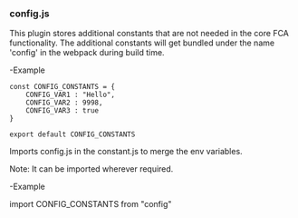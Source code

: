 ### config.js

This plugin stores additional constants that are not needed in the core FCA functionality. The additional constants will get bundled under the name 'config' in the webpack during build time.

-Example

    const CONFIG_CONSTANTS = {
        CONFIG_VAR1 : "Hello",
        CONFIG_VAR2 : 9998,
        CONFIG_VAR3 : true
    }

    export default CONFIG_CONSTANTS

    
Imports config.js in the constant.js to merge the env variables.

Note: It can be imported wherever required.

-Example

  import CONFIG_CONSTANTS  from "config"